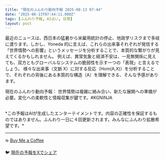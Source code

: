 ```yaml
---
title: "現在のふんわり動向予報 2025-08-13 07:44"
date: "2025-08-13T07:44:11.000Z"
tags: [ふんわり予報, AI占い, 日常]
layout: post
---
```


最近のニュースは、西日本の猛暑から米雇用統計の停止、地政学リスクまで多岐に渡ります。しかし、Yoneda 的に言えば、これらの出来事それぞれが発信する「世界情勢への影響」というメッセージを分析することで、本質的な繋がりが見えてくるかもしれません。  例えば、異常気象と経済不安は、一見無関係に見えても、双方ともグローバルなシステムの脆弱性を示す一つの「表現」と言えるでしょう。  様々な出来事（文脈 X）に対する反応（Hom(A,X)）を分析することで、それぞれの背後にある本質的な構造（A）を理解できる、そんな予感があります。


現在のふんわり動向予報：
世界情勢は複雑に絡み合い、新たな展開への準備が必要。変化への柔軟性と情報収集が鍵です。#KGNINJA

<br>
*この予報はAIが生成したエンターテイメントです。内容の正確性を保証するものではありません。ふんわり一日に４回更新されます。みんなにふんわり拡散希望です。*

---
☕️ [Buy Me a Coffee](https://www.buymeacoffee.com/kgninja)

🐦 [現在の予報をXでシェア](https://twitter.com/intent/tweet?text=%E7%8F%BE%E5%9C%A8%E3%81%AE%E3%81%B5%E3%82%93%E3%82%8F%E3%82%8A%E4%BA%88%E5%A0%B1%3A%20%E3%80%8C%E6%9C%80%E8%BF%91%E3%81%AE%E3%83%8B%E3%83%A5%E3%83%BC%E3%82%B9%E3%81%AF%E3%80%81%E8%A5%BF%E6%97%A5%E6%9C%AC%E3%81%AE%E7%8C%9B%E6%9A%91%E3%81%8B%E3%82%89%E7%B1%B3%E9%9B%87%E7%94%A8%E7%B5%B1%E8%A8%88%E3%81%AE%E5%81%9C%E6%AD%A2%E3%80%81%E5%9C%B0%E6%94%BF%E5%AD%A6%E3%83%AA%E3%82%B9%E3%82%AF%E3%81%BE%E3%81%A7%E5%A4%9A%E5%B2%90%E3%81%AB%E6%B8%A1%E3%82%8A%E3%81%BE%E3%81%99%E3%80%82%E3%80%8D%23KGNINJA%20%E7%B6%9A%E3%81%8D%E3%81%AF%E3%83%96%E3%83%AD%E3%82%B0%E3%81%A7%EF%BC%81%F0%9F%91%87&url=https%3A%2F%2Fkg-ninja.github.io%2FFunwariyoso%2F)
